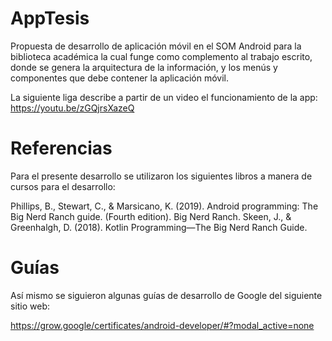 # AppTesis
Propuesta de desarrollo de aplicación móvil en el SOM Android para la biblioteca académica la cual funge como complemento al trabajo escrito, donde se genera la arquitectura de la información, y los menús y componentes que debe contener la aplicación móvil. 

La siguiente liga describe a partir de un video el funcionamiento de la app: https://youtu.be/zGQjrsXazeQ

# Referencias
Para el presente desarrollo se utilizaron los siguientes libros a manera de cursos para el desarrollo:

Phillips, B., Stewart, C., & Marsicano, K. (2019). Android programming: The Big Nerd Ranch guide. (Fourth edition). Big Nerd Ranch.
Skeen, J., & Greenhalgh, D. (2018). Kotlin Programming—The Big Nerd Ranch Guide.

# Guías
Así mismo se siguieron algunas guías de desarrollo de Google del siguiente sitio web:

https://grow.google/certificates/android-developer/#?modal_active=none
